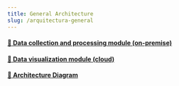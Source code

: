 ```yaml
---
title: General Architecture
slug: /arquitectura-general
---
```


<div className="feature-grid">
  <a href="arquitectura-general/módulo-on-premise">
  <div className="feature-card">
    <h4>📄 Data collection and processing module (on-premise)</h4>
  </div>
  </a>
  <a href="arquitectura-general/módulo-de-visualización-de-datos">
  <div className="feature-card">
    <h4>📄 Data visualization module (cloud)</h4>
  </div>
  </a>
  <a href="arquitectura-general/Diagrama">
  <div className="feature-card">
    <h4>📄 Architecture Diagram</h4>
  </div>
  </a>
</div>
